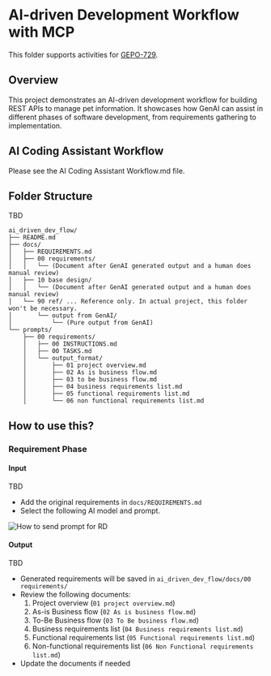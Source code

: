 # AI-driven Development Workflow with MCP

This folder supports activities for [GEPO-729](https://gecogeco.backlog.com/view/GEPO-729).

## Overview

This project demonstrates an AI-driven development workflow for building REST APIs to manage pet information. It showcases how GenAI can assist in different phases of software development, from requirements gathering to implementation.

## AI Coding Assistant Workflow
Please see the AI Coding Assistant Workflow.md file.

## Folder Structure

TBD

```
ai_driven_dev_flow/
├── README.md
├── docs/
│   ├── REQUIREMENTS.md
│   ├── 00 requirements/
│   │   └── (Document after GenAI generated output and a human does manual review)
│   ├── 10 base design/
│   │   └── (Document after GenAI generated output and a human does manual review)
│   └── 90 ref/ ... Reference only. In actual project, this folder won't be necessary.
│       └── output from GenAI/
│           └── (Pure output from GenAI)
└── prompts/
    ├── 00 requirements/
    │   ├── 00 INSTRUCTIONS.md
    │   ├── 00 TASKS.md
    │   └── output_format/
    │       ├── 01 project overview.md
    │       ├── 02 As is business flow.md
    │       ├── 03 to be business flow.md
    │       ├── 04 business requirements list.md
    │       ├── 05 functional requirements list.md
    │       └── 06 non functional requirements list.md
```

## How to use this?

### Requirement Phase

#### Input
TBD

- Add the original requirements in `docs/REQUIREMENTS.md`
- Select the following AI model and prompt.

![How to send prompt for RD](image/how_to_send_prompt_for_RD.png)

#### Output
TBD

- Generated requirements will be saved in `ai_driven_dev_flow/docs/00 requirements/`
- Review the following documents:
  1. Project overview (`01 project overview.md`)
  2. As-is Business flow (`02 As is business flow.md`)
  3. To-Be Business flow (`03 To Be business flow.md`)
  4. Business requirements list (`04 Business requirements list.md`)
  5. Functional requirements list (`05 Functional requirements list.md`)
  6. Non-functional requirements list (`06 Non Functional requirements list.md`)
- Update the documents if needed
